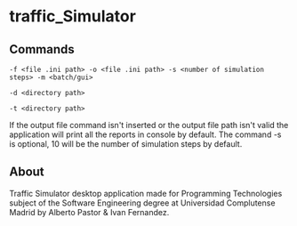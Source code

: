 # traffic_Simulator

## Commands

`-f <file .ini path> -o <file .ini path> -s <number of simulation steps> -m <batch/gui>`

`-d <directory path>`

`-t <directory path>`

If the output file command isn't inserted or the output file path isn't valid the application will print all the reports in console by default.
The command -s is optional, 10 will be the number of simulation steps by default.


## About

Traffic Simulator desktop application made for Programming Technologies subject of the Software Engineering degree at Universidad Complutense Madrid by Alberto Pastor & Ivan Fernandez.
